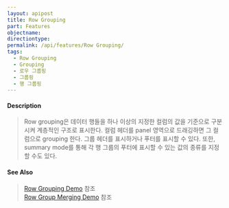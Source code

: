 ```yaml
---
layout: apipost
title: Row Grouping
part: Features
objectname: 
directiontype: 
permalink: /api/features/Row Grouping/
tags:
  - Row Grouping
  - Grouping
  - 로우 그룹핑
  - 그룹핑
  - 행 그룹핑
---
```


#### Description

> Row grouping은 데이터 행들을 하나 이상의 지정한 컬럼의 값을 기준으로 구분시켜 계층적인 구조로 표시한다. 컬럼 헤더를 panel 영역으로 드래깅하면 그 컬럼으로 grouping 한다.
그룹 헤더를 표시하거나 푸터를 표시할 수 있다. 또한, summary mode를 통해 각 행 그룹의 푸터에 표시할 수 있는 값의 종류를 지정할 수도 있다.

#### See Also

> [Row Grouping Demo](http://demo.realgrid.net/Demo/RowGrouping) 참조    
> [Row Group Merging Demo](http://demo.realgrid.net/Demo/RowGroupMerging) 참조  
